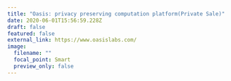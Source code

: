 ```yaml
---
title: "Oasis: privacy preserving computation platform(Private Sale)"
date: 2020-06-01T15:56:59.228Z
draft: false
featured: false
external_link: https://www.oasislabs.com/
image:
  filename: ""
  focal_point: Smart
  preview_only: false
---
```

